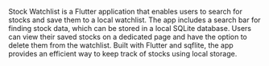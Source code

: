 Stock Watchlist is a Flutter application that enables users to search for stocks and save them to a local watchlist. The app includes a search bar for finding stock data, which can be stored in a local SQLite database. Users can view their saved stocks on a dedicated page and have the option to delete them from the watchlist. Built with Flutter and sqflite, the app provides an efficient way to keep track of stocks using local storage.
